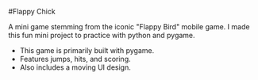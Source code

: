 #Flappy Chick

A mini game stemming from the iconic "Flappy Bird" mobile game. I made this fun mini project to practice with python and pygame.
- This game is primarily built with pygame.
- Features jumps, hits, and scoring.
- Also includes a moving UI design. 
